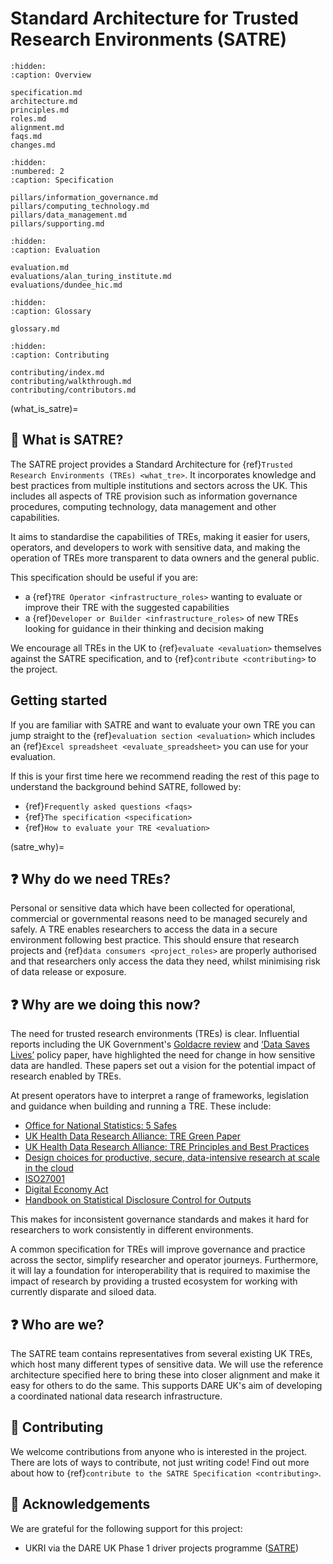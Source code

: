 # Standard Architecture for Trusted Research Environments (SATRE)

```{toctree}
:hidden:
:caption: Overview

specification.md
architecture.md
principles.md
roles.md
alignment.md
faqs.md
changes.md
```

```{toctree}
:hidden:
:numbered: 2
:caption: Specification

pillars/information_governance.md
pillars/computing_technology.md
pillars/data_management.md
pillars/supporting.md
```

```{toctree}
:hidden:
:caption: Evaluation

evaluation.md
evaluations/alan_turing_institute.md
evaluations/dundee_hic.md
```

```{toctree}
:hidden:
:caption: Glossary

glossary.md
```

```{toctree}
:hidden:
:caption: Contributing

contributing/index.md
contributing/walkthrough.md
contributing/contributors.md
```

(what_is_satre)=

## 👀 What is SATRE?

The SATRE project provides a Standard Architecture for {ref}`Trusted Research Environments (TREs) <what_tre>`.
It incorporates knowledge and best practices from multiple institutions and sectors across the UK.
This includes all aspects of TRE provision such as information governance procedures, computing technology, data management and other capabilities.

It aims to standardise the capabilities of TREs, making it easier for users, operators, and developers to work with sensitive data, and making the operation of TREs more transparent to data owners and the general public.

This specification should be useful if you are:

- a {ref}`TRE Operator <infrastructure_roles>` wanting to evaluate or improve their TRE with the suggested capabilities
- a {ref}`Developer or Builder <infrastructure_roles>` of new TREs looking for guidance in their thinking and decision making

We encourage all TREs in the UK to {ref}`evaluate <evaluation>` themselves against the SATRE specification, and to {ref}`contribute <contributing>` to the project.

## Getting started

If you are familiar with SATRE and want to evaluate your own TRE you can jump straight to the {ref}`evaluation section <evaluation>` which includes an {ref}`Excel spreadsheet <evaluate_spreadsheet>` you can use for your evaluation.

If this is your first time here we recommend reading the rest of this page to understand the background behind SATRE, followed by:

- {ref}`Frequently asked questions <faqs>`
- {ref}`The specification <specification>`
- {ref}`How to evaluate your TRE <evaluation>`

(satre_why)=

## ❓ Why do we need TREs?

Personal or sensitive data which have been collected for operational, commercial or governmental reasons need to be managed securely and safely.
A TRE enables researchers to access the data in a secure environment following best practice.
This should ensure that research projects and {ref}`data consumers <project_roles>` are properly authorised and that researchers only access the data they need, whilst minimising risk of data release or exposure.

## ❓ Why are we doing this now?

<!-- Motivation: Why a TRE specification is needed/ useful and a description of the broader SATRE project, conception and goals -->

The need for trusted research environments (TREs) is clear.
Influential reports including the UK Government's [Goldacre review](https://www.gov.uk/government/publications/better-broader-safer-using-health-data-for-research-and-analysis) and [‘Data Saves Lives’](https://www.gov.uk/government/publications/data-saves-lives-reshaping-health-and-social-care-with-data/data-saves-lives-reshaping-health-and-social-care-with-data) policy paper, have highlighted the need for change in how sensitive data are handled.
These papers set out a vision for the potential impact of research enabled by TREs.

At present operators have to interpret a range of frameworks, legislation and guidance when building and running a TRE.
These include:

- [Office for National Statistics: 5 Safes](https://blog.ons.gov.uk/2017/01/27/the-five-safes-data-privacy-at-ons/)
- [UK Health Data Research Alliance: TRE Green Paper](https://zenodo.org/records/4594704)
- [UK Health Data Research Alliance: TRE Principles and Best Practices](https://zenodo.org/records/5767586)
- [Design choices for productive, secure, data-intensive research at scale in the cloud](https://arxiv.org/abs/1908.08737)
- [ISO27001](https://www.iso.org/standard/27001)
- [Digital Economy Act](https://www.legislation.gov.uk/ukpga/2017/30/contents/enacted)
- [Handbook on Statistical Disclosure Control for Outputs](https://ukdataservice.ac.uk/app/uploads/sdc-handbook-v2.0.pdf)

This makes for inconsistent governance standards and makes it hard for researchers to work consistently in different environments.

A common specification for TREs will improve governance and practice across the sector, simplify researcher and operator journeys.
Furthermore, it will lay a foundation for interoperability that is required to maximise the impact of research by providing a trusted ecosystem for working with currently disparate and siloed data.

## ❓ Who are we?

The SATRE team contains representatives from several existing UK TREs, which host many different types of sensitive data.
We will use the reference architecture specified here to bring these into closer alignment and make it easy for others to do the same.
This supports DARE UK's aim of developing a coordinated national data research infrastructure.

## 👐 Contributing

We welcome contributions from anyone who is interested in the project.
There are lots of ways to contribute, not just writing code!
Find out more about how to {ref}`contribute to the SATRE Specification <contributing>`.

## 🙇 Acknowledgements

We are grateful for the following support for this project:

- UKRI via the DARE UK Phase 1 driver projects programme ([SATRE](https://dareuk.org.uk/how-we-work/previous-activities/dare-uk-phase-1-driver-projects/satre-standardised-architecture-for-trusted-research-environments/))
